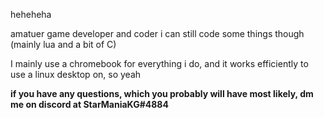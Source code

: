 heheheha



amatuer game developer and coder
i can still code some things though (mainly lua and a bit of C)


I mainly use a chromebook for everything i do, and it works efficiently to use a linux desktop on, so yeah

**if you have any questions, which you probably will have most likely, dm me on discord at StarManiaKG#4884**
